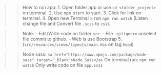 >> How to run app: 
    1. Open folder app or use `cd <folder_project>` on terminal.
    2. Use `npm start` to start.
    3. Click for link on terminal.
    4. Open new Terminal > run `npm run watch` (Listen change file and Convert file `.scss` to `css`).

>> Note: 
    - Edit/Write code on folder `src`.
    - File `.gitignore` unselect file commit to github.
    - Web is use Bootstrap 5. (`src/resources/views/layouts/main.hbs` on tag `head`)

>> Node sass: 
    `<a href="https://www.npmjs.com/package/node-sass" target="_blank">Node Sass</a>`
    On terminal run: `npm run watch`
    Only write code on file `app.scss`
